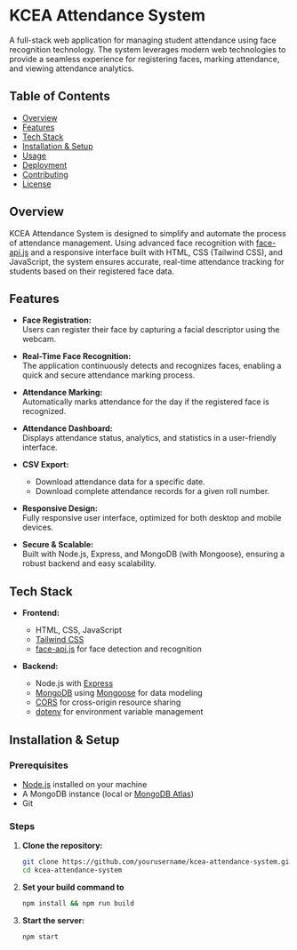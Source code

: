 # KCEA Attendance System

A full-stack web application for managing student attendance using face recognition technology. The system leverages modern web technologies to provide a seamless experience for registering faces, marking attendance, and viewing attendance analytics.

## Table of Contents

- [Overview](#overview)
- [Features](#features)
- [Tech Stack](#tech-stack)
- [Installation & Setup](#installation--setup)
- [Usage](#usage)
- [Deployment](#deployment)
- [Contributing](#contributing)
- [License](#license)

## Overview

KCEA Attendance System is designed to simplify and automate the process of attendance management. Using advanced face recognition with [face-api.js](https://github.com/justadudewhohacks/face-api.js) and a responsive interface built with HTML, CSS (Tailwind CSS), and JavaScript, the system ensures accurate, real-time attendance tracking for students based on their registered face data.

## Features

- **Face Registration:**  
  Users can register their face by capturing a facial descriptor using the webcam.
  
- **Real-Time Face Recognition:**  
  The application continuously detects and recognizes faces, enabling a quick and secure attendance marking process.
  
- **Attendance Marking:**  
  Automatically marks attendance for the day if the registered face is recognized.
  
- **Attendance Dashboard:**  
  Displays attendance status, analytics, and statistics in a user-friendly interface.
  
- **CSV Export:**  
  - Download attendance data for a specific date.
  - Download complete attendance records for a given roll number.
  
- **Responsive Design:**  
  Fully responsive user interface, optimized for both desktop and mobile devices.
  
- **Secure & Scalable:**  
  Built with Node.js, Express, and MongoDB (with Mongoose), ensuring a robust backend and easy scalability.

## Tech Stack

- **Frontend:**
  - HTML, CSS, JavaScript
  - [Tailwind CSS](https://tailwindcss.com/)
  - [face-api.js](https://github.com/justadudewhohacks/face-api.js) for face detection and recognition

- **Backend:**
  - Node.js with [Express](https://expressjs.com/)
  - [MongoDB](https://www.mongodb.com/) using [Mongoose](https://mongoosejs.com/) for data modeling
  - [CORS](https://www.npmjs.com/package/cors) for cross-origin resource sharing
  - [dotenv](https://www.npmjs.com/package/dotenv) for environment variable management

## Installation & Setup

### Prerequisites
- [Node.js](https://nodejs.org/) installed on your machine
- A MongoDB instance (local or [MongoDB Atlas](https://www.mongodb.com/cloud/atlas))
- Git

### Steps

1. **Clone the repository:**
   ```bash
   git clone https://github.com/yourusername/kcea-attendance-system.git
   cd kcea-attendance-system
2. **Set your build command to**
   ```bash
   npm install && npm run build
3. **Start the server:**
   ```bash
   npm start   
